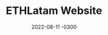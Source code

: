 ---
layout: default
title: ETHLatam Website
date: 2022-08-11 -0300
tags: Branding Frontend UI
image: /img/work/ethlatam-website.jpg
link: https://ethlatam.org/
---